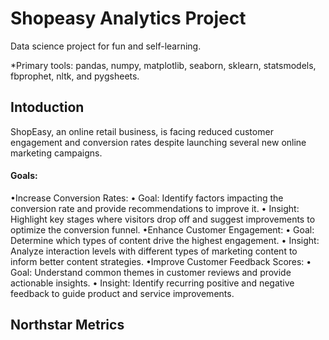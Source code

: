 # Shopeasy Analytics Project
Data science project for fun and self-learning.

*Primary tools: pandas, numpy, matplotlib, seaborn, sklearn, statsmodels, fbprophet, nltk, and pygsheets.

## Intoduction
ShopEasy, an online retail business, is facing reduced customer engagement and conversion rates despite launching several new online marketing campaigns.

#### Goals:
•Increase Conversion Rates:
 • Goal: Identify factors impacting the conversion rate and provide recommendations to improve it.
 • Insight: Highlight key stages where visitors drop off and suggest improvements to optimize the conversion funnel.
•Enhance Customer Engagement:
 • Goal: Determine which types of content drive the highest engagement. 
 • Insight: Analyze interaction levels with different types of marketing content to inform better content strategies.
•Improve Customer Feedback Scores:
 • Goal: Understand common themes in customer reviews and provide actionable insights.
 • Insight: Identify recurring positive and negative feedback to guide product and service improvements.



## Northstar Metrics
